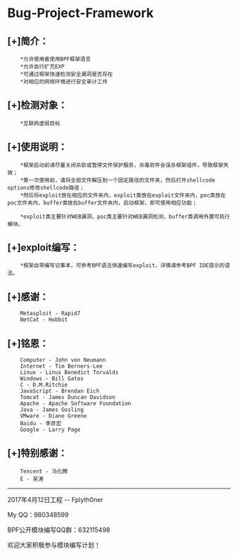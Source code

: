 Bug-Project-Framework
======================
[+]简介：
---------
		*允许使用者使用BPF框架语言
		*允许自行扩充EXP
		*可通过框架快速检测安全漏洞是否存在
		*对相应的网络环境进行安全审计工作


[+]检测对象：
---------------
		*互联网虚弱目标


[+]使用说明：
---------------
		*框架启动前请尽量关闭杀软或暂停文件保护服务，杀毒软件会误杀框架组件，导致框架失效；
		*第一次使用前，请将全部文件解压到一个固定路径的文件夹，然后打开shellcode options修改shellcode路径；
		*然后将exploit放在相应的文件夹内，exploit类放在exploit文件夹内，poc类放在poc文件夹内，buffer类放在buffer文件夹内，启动框架，即可使用相应功能；

		*exploit类主要针对WEB漏洞，poc类主要针对WEB漏洞检测，buffer类调用外置可执行模块。


[+]exploit编写：
----------------
		*框架自带编写记事本，可参考BPF语法快速编写exploit，详情请参考BPF IDE提示的语法。


[+]感谢：
---------------
		Metasploit - Rapid7
		NetCat - Hobbit

[+]铭恩：
-----------
		Computer - John von Neumann
		Internet - Tim Berners-Lee
		Linux - Linus Benedict Torvalds
		Windows - Bill Gates
		C - D.M.Ritchie
		JavaScript - Brendan Eich
		Tomcat - James Duncan Davidson
		Apache - Apache Software Foundation
		Java - James Gosling
		VMware - Diane Greene
		Baidu - 李彦宏
		Google - Larry Page


[+]特别感谢：
-------------
		Tencent - 马化腾
		E - 吴涛

---------------------------------
2017年4月12日工程  -- Fplyth0ner

My QQ：980348599

BPF公开模块编写QQ群：632115498

欢迎大家积极参与模块编写计划！
